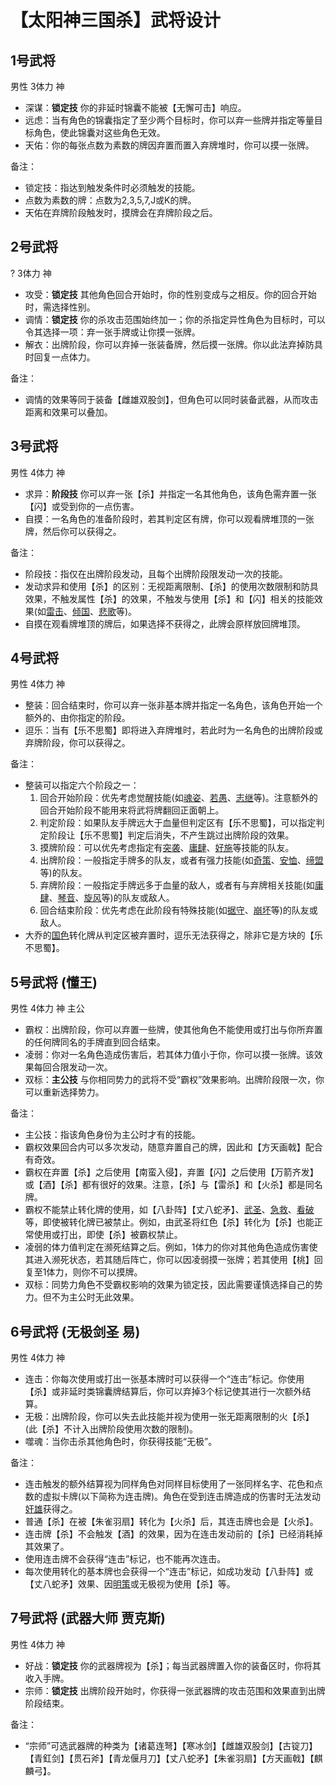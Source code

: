 # 【太阳神三国杀】武将设计



## 1号武将
男性 3体力 神

 - 深谋：**锁定技** 你的非延时锦囊不能被【无懈可击】响应。
 - 远虑：当有角色的锦囊指定了至少两个目标时，你可以弃一些牌并指定等量目标角色，使此锦囊对这些角色无效。
 - 天佑：你的每张点数为素数的牌因弃置而置入弃牌堆时，你可以摸一张牌。

备注：
 - 锁定技：指达到触发条件时必须触发的技能。
 - 点数为素数的牌：点数为2,3,5,7,J或K的牌。
 - 天佑在弃牌阶段触发时，摸牌会在弃牌阶段之后。

## 2号武将
? 3体力 神

 - 攻受：**锁定技** 其他角色回合开始时，你的性别变成与之相反。你的回合开始时，需选择性别。
 - 调情：**锁定技** 你的杀攻击范围始终加一；你的杀指定异性角色为目标时，可以令其选择一项：弃一张手牌或让你摸一张牌。
 - 解衣：出牌阶段，你可以弃掉一张装备牌，然后摸一张牌。你以此法弃掉防具时回复一点体力。

备注：
 - 调情的效果等同于装备【雌雄双股剑】，但角色可以同时装备武器，从而攻击距离和效果可以叠加。

## 3号武将
男性 4体力 神

 - 求异：**阶段技** 你可以弃一张【杀】并指定一名其他角色，该角色需弃置一张【闪】或受到你的一点伤害。
 - 自摸：一名角色的准备阶段时，若其判定区有牌，你可以观看牌堆顶的一张牌，然后你可以获得之。

备注：
 - 阶段技：指仅在出牌阶段发动，且每个出牌阶段限发动一次的技能。
 - 发动求异和使用【杀】的区别：无视距离限制、【杀】的使用次数限制和防具效果，不触发属性【杀】的效果，不触发与使用【杀】和【闪】相关的技能效果(如[雷击](https://sanguosha.fandom.com/zh/wiki/%E5%BC%A0%E8%A7%92)、[倾国](https://sanguosha.fandom.com/zh/wiki/%E7%94%84%E5%A7%AC)、[悲歌](https://sanguosha.fandom.com/zh/wiki/%E8%94%A1%E6%96%87%E5%A7%AC)等)。
 - 自摸在观看牌堆顶的牌后，如果选择不获得之，此牌会原样放回牌堆顶。

## 4号武将
男性 4体力 神

 - 整装：回合结束时，你可以弃一张非基本牌并指定一名角色，该角色开始一个额外的、由你指定的阶段。
 - 逗乐：当有【乐不思蜀】即将进入弃牌堆时，若此时为一名角色的出牌阶段或弃牌阶段，你可以获得之。

备注：
 - 整装可以指定六个阶段之一：
   1. 回合开始阶段：优先考虑觉醒技能(如[魂姿](https://sanguosha.fandom.com/zh/wiki/%E5%AD%99%E7%AD%96)、[若愚](https://sanguosha.fandom.com/zh/wiki/%E5%88%98%E7%A6%85)、[志继](https://sanguosha.fandom.com/zh/wiki/%E5%A7%9C%E7%BB%B4)等)。注意额外的回合开始阶段不能用来将武将牌翻回正面朝上。
   2. 判定阶段：如果队友手牌远大于血量但判定区有【乐不思蜀】，可以指定判定阶段让【乐不思蜀】判定后消失，不产生跳过出牌阶段的效果。
   3. 摸牌阶段：可以优先考虑指定有[突袭](https://sanguosha.fandom.com/zh/wiki/%E5%BC%A0%E8%BE%BD)、[庸肆](https://sanguosha.fandom.com/zh/wiki/SP%E8%A2%81%E6%9C%AF)、[好施](https://sanguosha.fandom.com/zh/wiki/%E9%B2%81%E8%82%83)等技能的队友。
   4. 出牌阶段：一般指定手牌多的队友，或者有强力技能(如[奇策](https://sanguosha.fandom.com/zh/wiki/%E8%8D%80%E6%94%B8)、[安恤](https://sanguosha.fandom.com/zh/wiki/%E6%AD%A5%E7%BB%83%E5%B8%88)、[缔盟](https://sanguosha.fandom.com/zh/wiki/%E9%B2%81%E8%82%83)等)的队友。
   5. 弃牌阶段：一般指定手牌远多于血量的敌人，或者有与弃牌相关技能(如[庸肆](https://sanguosha.fandom.com/zh/wiki/SP%E8%A2%81%E6%9C%AF)、[琴音](https://sanguosha.fandom.com/zh/wiki/%E7%A5%9E%E5%91%A8%E7%91%9C)、[旋风](https://sanguosha.fandom.com/zh/wiki/%E5%87%8C%E7%BB%9F)等)的队友或敌人。
   6. 回合结束阶段：优先考虑在此阶段有特殊技能(如[据守](https://sanguosha.fandom.com/zh/wiki/%E6%9B%B9%E4%BB%81)、[崩坏](https://sanguosha.fandom.com/zh/wiki/%E8%91%A3%E5%8D%93)等)的队友或敌人。
 - 大乔的[国色](https://sanguosha.fandom.com/zh/wiki/%E5%A4%A7%E4%B9%94)转化牌从判定区被弃置时，逗乐无法获得之，除非它是方块的【乐不思蜀】。

## 5号武将 (懂王)
男性 4体力 神 主公

 - 霸权：出牌阶段，你可以弃置一些牌，使其他角色不能使用或打出与你所弃置的任何牌同名的手牌直到回合结束。
 - 凌弱：你对一名角色造成伤害后，若其体力值小于你，你可以摸一张牌。该效果每回合限发动一次。
 - 双标：**主公技** 与你相同势力的武将不受“霸权”效果影响。出牌阶段限一次，你可以重新选择势力。

备注：
 - 主公技：指该角色身份为主公时才有的技能。
 - 霸权效果回合内可以多次发动，随意弃置自己的牌，因此和【方天画戟】配合有奇效。
 - 霸权在弃置【杀】之后使用【南蛮入侵】，弃置【闪】之后使用【万箭齐发】或【酒】【杀】都有很好的效果。注意，【杀】与【雷杀】和【火杀】都是同名牌。
 - 霸权不能禁止转化牌的使用，如【八卦阵】【丈八蛇矛】、[武圣](https://sanguosha.fandom.com/zh/wiki/%E5%85%B3%E7%BE%BD)、[急救](https://sanguosha.fandom.com/zh/wiki/%E5%8D%8E%E4%BD%97)、[看破](https://sanguosha.fandom.com/zh/wiki/%E5%8D%A7%E9%BE%99%E8%AF%B8%E8%91%9B%E4%BA%AE)等，即使被转化牌已被禁止。例如，由武圣将红色【杀】转化为【杀】也能正常使用或打出，即使【杀】被霸权禁止。
 - 凌弱的体力值判定在濒死结算之后。例如，1体力的你对其他角色造成伤害使其进入濒死状态，若其随后阵亡，你可以因凌弱摸一张牌；若其使用【桃】回复至1体力，则你不可以摸牌。
 - 双标：同势力角色不受霸权影响的效果为锁定技，因此需要谨慎选择自己的势力。但不为主公时无此效果。

## 6号武将 (无极剑圣 易)
男性 4体力 神

 - 连击：你每次使用或打出一张基本牌时可以获得一个“连击”标记。你使用【杀】或非延时类锦囊牌结算后，你可以弃掉3个标记使其进行一次额外结算。
 - 无极：出牌阶段，你可以失去此技能并视为使用一张无距离限制的火【杀】(此【杀】不计入出牌阶段使用次数的限制)。
 - 噬魂：当你击杀其他角色时，你获得技能“无极”。

备注：
 - 连击触发的额外结算视为同样角色对同样目标使用了一张同样名字、花色和点数的虚拟卡牌(以下简称为连击牌)。角色在受到连击牌造成的伤害时无法发动[奸雄](https://sanguosha.fandom.com/zh/wiki/%E6%9B%B9%E6%93%8D)获得之。
 - 普通【杀】在被【朱雀羽扇】转化为【火杀】后，其连击牌也会是【火杀】。
 - 连击牌【杀】不会触发【酒】的效果，因为在连击发动前的【杀】已经消耗掉其效果了。
 - 使用连击牌不会获得“连击”标记，也不能再次连击。
 - 每次使用转化的基本牌也会获得一个“连击”标记，如成功发动【八卦阵】或【丈八蛇矛】效果、因[明策](https://sanguosha.fandom.com/zh/wiki/%E9%99%88%E5%AE%AB)或无极视为使用【杀】等。

## 7号武将 (武器大师 贾克斯)
男性 4体力 神

 - 好战：**锁定技** 你的武器牌视为【杀】；每当武器牌置入你的装备区时，你将其收入手牌。
 - 宗师：**锁定技** 出牌阶段开始时，你获得一张武器牌的攻击范围和效果直到出牌阶段结束。

备注：
 - “宗师”可选武器牌的种类为【诸葛连弩】【寒冰剑】【雌雄双股剑】【古锭刀】【青釭剑】【贯石斧】【青龙偃月刀】【丈八蛇矛】【朱雀羽扇】【方天画戟】【麒麟弓】。
